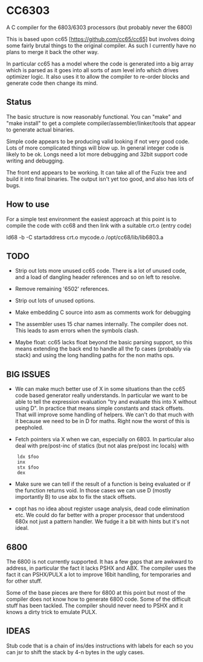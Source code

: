 # CC6303
A C compiler for the 6803/6303 processors (but probably never the 6800)

This is based upon cc65 [https://github.com/cc65/cc65] but involves doing
some fairly brutal things to the original compiler. As such I currently have
no plans to merge it back the other way.

In particular cc65 has a model where the code is generated into a big array
which is parsed as it goes into all sorts of asm level info which drives
optimizer logic. It also uses it to allow the compiler to re-order blocks
and generate code then change its mind.

## Status

The basic structure is now reasonably functional. You can "make" and "make
install" to get a complete compiler/assembler/linker/tools that appear
to generate actual binaries.

Simple code appears to be producing valid looking if not very good code.
Lots of more complicated things will blow up. In general integer code is
likely to be ok. Longs need a lot more debugging and 32bit support code
writing and debugging.

The front end appears to be working. It can take all of the Fuzix tree and
build it into final binaries. The output isn't yet too good, and also
has lots of bugs.

## How to use

For a simple test environment the easiest approach at this point is to
compile the code with cc68 and then link with a suitable crt.o (entry code)

ld68 -b -C startaddress crt.o mycode.o /opt/cc68/lib/lib6803.a

## TODO

- Strip out lots more unused cc65 code. There is a lot of unused code,
  and a load of dangling header references and so on left to resolve.

- Remove remaining '6502' references.

- Strip out lots of unused options.

- Make embedding C source into asm as comments work for debugging

- The assembler uses 15 char names internally. The compiler does not. This
  leads to asm errors when the symbols clash.

- Maybe float: cc65 lacks float beyond the basic parsing support, so this
  means extending the back end to handle all the fp cases (probably via
  stack) and using the long handling paths for the non maths ops.

## BIG ISSUES

- We can make much better use of X in some situations than the cc65 code
  based generator really understands. In particular we want to be able to
  tell the expression evaluation "try and evaluate this into X without using
  D". In practice that means simple constants and stack offsets. That will
  improve some handling of helpers. We can't do that much with it because
  we need to be in D for maths. Right now the worst of this is peepholed.

- Fetch pointers via X when we can, especially on 6803. In particular also
  deal with pre/post-inc of statics (but not alas pre/post inc locals) with

````
	ldx $foo
	inx
	stx $foo
	dex
````
- Make sure we can tell if the result of a function is being evaluated or if
  the function returns void. In those cases we can use D (mostly importantly
  B) to use abx to fix the stack offsets.

- copt has no idea about register usage analysis, dead code elimination etc.
  We could do far better with a proper processor that understood 680x not
  just a pattern handler. We fudge it a bit with hints but it's not ideal.

## 6800

The 6800 is not currently supported. It has a few gaps that are awkward to
address, in particular the fact it lacks PSHX and ABX. The compiler uses the
fact it can PSHX/PULX a lot to improve 16bit handling, for temporaries and
for other stuff.

Some of the base pieces are there for 6800 at this point but most of the
compiler does not know how to generate 6800 code. Some of the difficult
stuff has been tackled. The compiler should never need to PSHX and it
knows a dirty trick to emulate PULX.

## IDEAS

Stub code that is a chain of ins/des instructions with labels for each so
you can jsr to shift the stack by 4-n bytes in the ugly cases.
